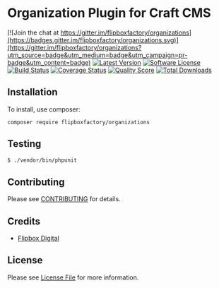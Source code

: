 # Organization Plugin for Craft CMS
[![Join the chat at https://gitter.im/flipboxfactory/organizations](https://badges.gitter.im/flipboxfactory/organizations.svg)](https://gitter.im/flipboxfactory/organizations?utm_source=badge&utm_medium=badge&utm_campaign=pr-badge&utm_content=badge)
[![Latest Version](https://img.shields.io/github/release/flipboxfactory/organizations.svg?style=flat-square)](https://github.com/flipboxfactory/organizations/releases)
[![Software License](https://img.shields.io/badge/license-Proprietary-brightgreen.svg?style=flat-square)](LICENSE.md)
[![Build Status](https://img.shields.io/travis/flipboxfactory/organizations/master.svg?style=flat-square)](https://travis-ci.org/flipboxfactory/organizations)
[![Coverage Status](https://img.shields.io/scrutinizer/coverage/g/flipboxfactory/organizations.svg?style=flat-square)](https://scrutinizer-ci.com/g/flipboxfactory/organizations/code-structure)
[![Quality Score](https://img.shields.io/scrutinizer/g/flipboxfactory/organizations.svg?style=flat-square)](https://scrutinizer-ci.com/g/flipboxfactory/organizations)
[![Total Downloads](https://img.shields.io/packagist/dt/flipboxfactory/organizations.svg?style=flat-square)](https://packagist.org/packages/flipboxfactory/organizations)

## Installation

To install, use composer:

```
composer require flipboxfactory/organizations
```

## Testing

``` bash
$ ./vendor/bin/phpunit
```

## Contributing

Please see [CONTRIBUTING](https://github.com/flipboxfactory/organizations/blob/master/CONTRIBUTING.md) for details.


## Credits

- [Flipbox Digital](https://github.com/flipbox)

## License

Please see [License File](https://github.com/flipboxfactory/organizations/blob/master/LICENSE) for more information.
